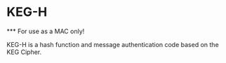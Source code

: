 # KEG-H

*** For use as a MAC only!

KEG-H is a hash function and message authentication code based on the KEG Cipher.
